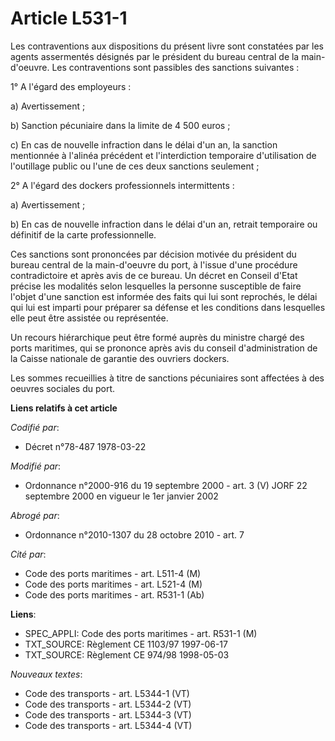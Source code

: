 # Article L531-1

Les contraventions aux dispositions du présent livre sont constatées par les agents assermentés désignés par le président du
bureau central de la main-d'oeuvre. Les contraventions sont passibles des sanctions suivantes :

1° A l'égard des employeurs :

a) Avertissement ;

b) Sanction pécuniaire dans la limite de 4 500 euros ;

c) En cas de nouvelle infraction dans le délai d'un an, la sanction mentionnée à l'alinéa précédent et l'interdiction
temporaire d'utilisation de l'outillage public ou l'une de ces deux sanctions seulement ;

2° A l'égard des dockers professionnels intermittents :

a) Avertissement ;

b) En cas de nouvelle infraction dans le délai d'un an, retrait temporaire ou définitif de la carte professionnelle.

Ces sanctions sont prononcées par décision motivée du président du bureau central de la main-d'oeuvre du port, à l'issue
d'une procédure contradictoire et après avis de ce bureau. Un décret en Conseil d'Etat précise les modalités selon lesquelles
la personne susceptible de faire l'objet d'une sanction est informée des faits qui lui sont reprochés, le délai qui lui est
imparti pour préparer sa défense et les conditions dans lesquelles elle peut être assistée ou représentée.

Un recours hiérarchique peut être formé auprès du ministre chargé des ports maritimes, qui se prononce après avis du conseil
d'administration de la Caisse nationale de garantie des ouvriers dockers.

Les sommes recueillies à titre de sanctions pécuniaires sont affectées à des oeuvres sociales du port.

**Liens relatifs à cet article**

_Codifié par_:

  - Décret n°78-487 1978-03-22

_Modifié par_:

  - Ordonnance n°2000-916 du 19 septembre 2000 - art. 3 (V) JORF 22 septembre 2000 en vigueur le 1er janvier 2002

_Abrogé par_:

  - Ordonnance n°2010-1307 du 28 octobre 2010 - art. 7

_Cité par_:

  - Code des ports maritimes - art. L511-4 (M)
  - Code des ports maritimes - art. L521-4 (M)
  - Code des ports maritimes - art. R531-1 (Ab)

**Liens**:

  - SPEC_APPLI: Code des ports maritimes - art. R531-1 (M)
  - TXT_SOURCE: Règlement CE 1103/97 1997-06-17
  - TXT_SOURCE: Règlement CE 974/98 1998-05-03

_Nouveaux textes_:

  - Code des transports - art. L5344-1 (VT)
  - Code des transports - art. L5344-2 (VT)
  - Code des transports - art. L5344-3 (VT)
  - Code des transports - art. L5344-4 (VT)

